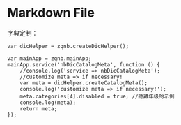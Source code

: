 ﻿# Markdown File

字典定制：

    var dicHelper = zqnb.createDicHelper();

    var mainApp = zqnb.mainApp;
    mainApp.service('nbDicCatalogMeta', function () {
        //console.log('service => nbDicCatalogMeta');
        //customize meta => if necessary!
        var meta = dicHelper.createCatalogMeta();
        console.log('customize meta => if necessary!');
        meta.categories[4].disabled = true; //隐藏年级的示例
        console.log(meta);
        return meta;
    });